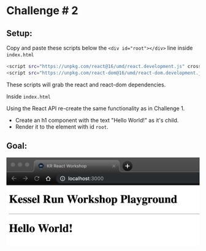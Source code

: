 # Challenge # 2


## Setup:
Copy and paste these scripts below the `<div id="root"></div>` line inside `index.html`
```sh
<script src="https://unpkg.com/react@16/umd/react.development.js" crossorigin></script>
<script src="https://unpkg.com/react-dom@16/umd/react-dom.development.js" crossorigin></script>
```
These scripts will grab the react and react-dom dependencies.


Inside `index.html`

Using the React API re-create the same functionality as in Challenge 1.
- Create an h1 component with the text "Hello World!" as it's child.
- Render it to the element with id `root`.

## Goal:
![](Result2.png "Result One")
